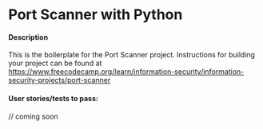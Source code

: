 # Port Scanner with Python

#### Description

This is the boilerplate for the Port Scanner project. Instructions for building your project can be found at https://www.freecodecamp.org/learn/information-security/information-security-projects/port-scanner

#### User stories/tests to pass:

// coming soon
